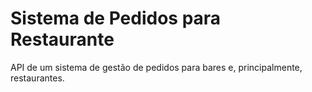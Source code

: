 # Sistema de Pedidos para Restaurante

API de um sistema de gestão de pedidos para bares e, principalmente, restaurantes.

